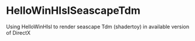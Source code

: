 # HelloWinHlslSeascapeTdm
Using HelloWinHlsl to render seascape Tdm (shadertoy) in available version of DirectX
